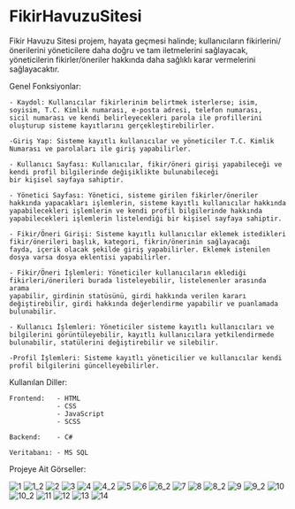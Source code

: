 # FikirHavuzuSitesi
Fikir Havuzu Sitesi projem, hayata geçmesi halinde; kullanıcıların fikirlerini/önerilerini yöneticilere daha doğru ve tam iletmelerini sağlayacak,
yöneticilerin fikirler/öneriler hakkında daha sağlıklı karar vermelerini sağlayacaktır.

Genel Fonksiyonlar:

    - Kaydol: Kullanıcılar fikirlerinim belirtmek isterlerse; isim, soyisim, T.C. Kimlik numarası, e-posta adresi, telefon numarası,
    sicil numarası ve kendi belirleyecekleri parola ile profillerini oluşturup sisteme kayıtlarını gerçekleştirebilirler.

    -Giriş Yap: Sisteme kayıtlı kullanıcılar ve yöneticiler T.C. Kimlik Numarası ve parolaları ile giriş yapabilirler.    

    - Kullanıcı Sayfası: Kullanıcılar, fikir/öneri girişi yapabileceği ve kendi profil bilgilerinde değişiklikte bulunabileceği
    bir kişisel sayfaya sahiptir.

    - Yönetici Sayfası: Yönetici, sisteme girilen fikirler/öneriler hakkında yapacakları işlemlerin, sisteme kayıtlı kullanıcılar hakkında
    yapabilecekleri işlemlerin ve kendi profil bilgilerinde hakkında yapabilecekleri işlemlerin listelendiği bir kişisel sayfaya sahiptir.

    - Fikir/Öneri Girişi: Sisteme kayıtlı kullanıcılar eklemek istedikleri fikir/önerileri başlık, kategori, fikrin/önerinin sağlayacağı
    fayda, içerik olacak şekilde giriş yapabilirler. Eklemek istenilen dosya varsa dosya eklentisi yapabilirler.

    - Fikir/Öneri İşlemleri: Yöneticiler kullanıcıların eklediği fikirleri/önerileri burada listeleyebilir, listelenenler arasında arama
    yapabilir, girdinin statüsünü, girdi hakkında verilen kararı değiştirebilir, girdi hakkında değerlendirme yapabilir ve puanlamada
    bulunabilir.

    - Kullanıcı İşlemleri: Yöneticiler sisteme kayıtlı kullanıcıları ve bilgilerini görüntüleyebilir, kayıtlı kullanıcılara yetkilendirmede
    bulunabilir, statülerini değiştirebilir ve silebilir.

    -Profil İşlemleri: Sisteme kayıtlı yöneticilier ve kullanıcılar kendi profil bilgilerini güncelleyebilirler.
    
Kullanılan Diller:

    Frontend:   - HTML
                - CSS
                - JavaScript
                - SCSS
    
    Backend:    - C#

    Veritabanı: - MS SQL

Projeye Ait Görseller:

![1](https://github.com/omer-gulsoy/FikirHavuzuSitesi/assets/139320509/64035cee-2c59-4d0a-892c-055ea9fc660d)
![1_2](https://github.com/omer-gulsoy/FikirHavuzuSitesi/assets/139320509/862206ae-cbe2-4000-8090-90bf4bdc7688)
![2](https://github.com/omer-gulsoy/FikirHavuzuSitesi/assets/139320509/2915fac5-2fd2-466d-b122-ab7258ed7111)
![3](https://github.com/omer-gulsoy/FikirHavuzuSitesi/assets/139320509/2a408019-46db-4177-b2c6-5f968202f662)
![4](https://github.com/omer-gulsoy/FikirHavuzuSitesi/assets/139320509/08b0e6da-6857-4be3-b33f-c62a79843509)
![4_2](https://github.com/omer-gulsoy/FikirHavuzuSitesi/assets/139320509/d981b0b4-eca2-460b-bdd6-2e19d7e34955)
![5](https://github.com/omer-gulsoy/FikirHavuzuSitesi/assets/139320509/44fdd206-ce76-4bf5-9f99-9616e684e44a)
![6](https://github.com/omer-gulsoy/FikirHavuzuSitesi/assets/139320509/42d9b8a9-edd1-4e14-8bbf-4f75c08476f4)
![6_2](https://github.com/omer-gulsoy/FikirHavuzuSitesi/assets/139320509/17c9f04e-ced2-47ec-91c8-c3fdc370ad3d)
![7](https://github.com/omer-gulsoy/FikirHavuzuSitesi/assets/139320509/aff248f8-d872-4bee-a2ee-38721cff10fd)
![8](https://github.com/omer-gulsoy/FikirHavuzuSitesi/assets/139320509/6c122f19-deee-4a33-b3ab-41e41296dbeb)
![8_2](https://github.com/omer-gulsoy/FikirHavuzuSitesi/assets/139320509/00b4b589-abe7-4e41-97c1-93029ab05250)
![9](https://github.com/omer-gulsoy/FikirHavuzuSitesi/assets/139320509/2eafb082-bc19-49e4-8a9b-59112dde1784)
![9_2](https://github.com/omer-gulsoy/FikirHavuzuSitesi/assets/139320509/034a4b7c-20e1-4ef2-b64b-1fe6d9ac8cae)
![10](https://github.com/omer-gulsoy/FikirHavuzuSitesi/assets/139320509/ab1a9188-06c0-4148-b5ba-2f1b1ed762eb)
![10_2](https://github.com/omer-gulsoy/FikirHavuzuSitesi/assets/139320509/841077e5-e6d9-4720-86cd-c75bd6a76abf)
![11](https://github.com/omer-gulsoy/FikirHavuzuSitesi/assets/139320509/2330b4dd-e146-4d50-a5bb-ae787d631338)
![12](https://github.com/omer-gulsoy/FikirHavuzuSitesi/assets/139320509/9bd6f104-1461-42ac-8556-1b8a69805e17)
![13](https://github.com/omer-gulsoy/FikirHavuzuSitesi/assets/139320509/477c9649-742b-4cc5-bee6-553ba8d0ab19)
![14](https://github.com/omer-gulsoy/FikirHavuzuSitesi/assets/139320509/cdcf6b48-2267-4c62-a7e6-bac5aa616c15)
